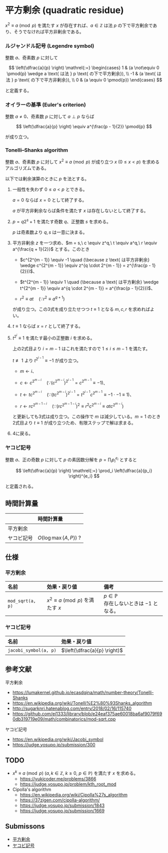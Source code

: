 # 平方剰余 (quadratic residue)

$x^2 \equiv a \pmod{p}$ を満たす $x$ が存在すれば、$a \in \mathbb{Z}$ は法 $p$ の下で平方剰余であり、そうでなければ平方非剰余である。


### ルジャンドル記号 (Legendre symbol)

整数 $a$、奇素数 $p$ に対して

$$
  \left(\dfrac{a}{p} \right) \mathrel{:=}
   \begin{cases}
     1 & (a \not\equiv 0 \pmod{p} \wedge a \text{ は法 } p \text{ の下で平方剰余}), \\
     -1 & (a \text{ は法 } p \text{ の下で平方非剰余}), \\
     0 & (a \equiv 0 \pmod{p})
   \end{cases}
$$

と定義する。


### オイラーの基準 (Euler's criterion)

整数 $a \neq 0$、奇素数 $p$ に対して $a \perp p$ ならば

$$
  \left(\dfrac{a}{p} \right) \equiv a^{\frac{p - 1}{2}} \pmod{p}
$$

が成り立つ。


### Tonelli–Shanks algorithm

整数 $a$、奇素数 $p$ に対して $x^2 \equiv a \pmod{p}$ が成り立つ $x$ ($0 \leq x < p$) を求めるアルゴリズムである。

以下では剰余演算のときに $p$ を法とする。

1. 一般性を失わず $0 \leq a < p$ とできる。

   $a = 0$ ならば $x = 0$ として終了する。

   $a$ が平方非剰余ならば条件を満たす $x$ は存在しないとして終了する。

2. $p = q2^s + 1$ を満たす奇数 $q$、正整数 $s$ を求める。

   $p$ は奇素数より $q, s$ は一意に決まる。

3. 平方非剰余 $z$ を一つ求め、$m = s,\ c \equiv z^q,\ t \equiv a^q,\ r \equiv a^{\frac{q + 1}{2}}$ とする。このとき

   - $c^{2^{m - 1}} \equiv -1 \quad (\because z \text{ は平方非剰余} \wedge c^{2^{m - 1}} \equiv z^{q \cdot 2^{m - 1}} = z^{\frac{p - 1}{2}})$、

   - $t^{2^{m - 1}} \equiv 1 \quad (\because a \text{ は平方剰余} \wedge t^{2^{m - 1}} \equiv a^{q \cdot 2^{m - 1}} = a^{\frac{p - 1}{2}})$、

   - $r^2 \equiv at \quad (\because r^2 \equiv a^{q + 1})$

   が成り立つ。この3式を成り立たせつつ $t \equiv 1$ となる $m, c, r$ を求めればよい。

4. $t \equiv 1$ ならば $x = r$ として終了する。

5. $t^{2^i} \equiv 1$ を満たす最小の正整数 $i$ を求める。

   上の2式目より $i = m - 1$ はこれを満たすので $1 \leq i \leq m - 1$ を満たす。

   $t \not\equiv 1$ より $t^{2^{i - 1}} \equiv -1$ が成り立つ。

   - $m \leftarrow i$、

   - $c \leftarrow c^{2^{m - i}} \quad (\because (c^{2^{m - i}})^{2^{i - 1}} = c^{2^{m - 1}} \equiv -1)$、

   - $t \leftarrow tc^{2^{m - i}} \quad (\because (tc^{2^{m - i}})^{2^{i - 1}} = t^{2^{i - 1}}c^{2^{m - 1}} \equiv -1 \cdot -1 \equiv 1)$、

   - $r \leftarrow rc^{2^{m - 1 - i}} \quad (\because (rc^{2^{m - 1 - i}})^2 \equiv r^2 c^{2^{m - i}} \equiv atc^{2^{m - i}})$

   と更新しても3式は成り立つ。この操作で $m$ は減少している。$m = 1$ のとき2式目より $t \equiv 1$ が成り立つため、有限ステップで解は求まる。

6. 4に戻る。


### ヤコビ記号

整数 $a$、正の奇数 $p$ に対して $p$ の素因数分解を $p = \prod_i p_i^{e_i}$ とすると

$$
  \left(\dfrac{a}{p} \right) \mathrel{:=} \prod_i \left(\dfrac{a}{p_i} \right)^{e_i}
$$

と定義される。


## 時間計算量

||時間計算量|
|:--|:--|
|平方剰余||
|ヤコビ記号|$O(\log{\max \lbrace A, P \rbrace})$ ?|


## 仕様

### 平方剰余

|名前|効果・戻り値|備考|
|:--|:--|:--|
|`mod_sqrt(a, p)`|$x^2 \equiv a \pmod{p}$ を満たす $x$|$p \in \mathbb{P}$<br>存在しないときは $-1$ となる。|

### ヤコビ記号

|名前|効果・戻り値|
|:--|:--|
|`jacobi_symbol(a, p)`|$\left(\dfrac{a}{p} \right)$|


## 参考文献

平方剰余
- https://lumakernel.github.io/ecasdqina/math/number-theory/Tonelli-Shanks
- https://en.wikipedia.org/wiki/Tonelli%E2%80%93Shanks_algorithm
- http://sugarknri.hatenablog.com/entry/2018/02/16/115740
- https://github.com/ei1333/library/blob/e24eaf375ae60018ba6af9079f690db319719e09/math/combinatorics/mod-sqrt.cpp

ヤコビ記号
- https://en.wikipedia.org/wiki/Jacobi_symbol
- https://judge.yosupo.jp/submission/300


## TODO

- $x^k \equiv a \pmod{p}$ ($a, k \in \mathbb{Z},\ k \geq 0,\ p \in \mathbb{P}$) を満たす $x$ を求める。
  - https://yukicoder.me/problems/3866
  - https://judge.yosupo.jp/problem/kth_root_mod
- Cipolla's algorithm
  - https://en.wikipedia.org/wiki/Cipolla%27s_algorithm
  - https://37zigen.com/cipolla-algorithm/
  - https://judge.yosupo.jp/submission/1843
  - https://judge.yosupo.jp/submission/1669


## Submissons

- [平方剰余](https://judge.yosupo.jp/submission/3782)
- [ヤコビ記号](https://yukicoder.me/submissions/429338)
